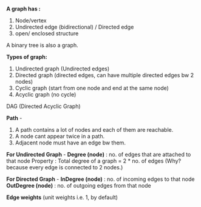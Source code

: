 **A graph has :**
1. Node/vertex
2. Undirected edge (bidirectional) / Directed edge 
3. open/ enclosed structure

A binary tree is also a graph.  

**Types of graph:**
1. Undirected graph (Undirected edges)
2. Directed graph (directed edges, can have multiple directed edges bw 2 nodes)
3. Cyclic graph (start from one node and end at the same node)
4. Acyclic graph (no cycle)

DAG (Directed Acyclic Graph)

**Path** - 
1. A path contains a lot of nodes and each of them are reachable.
2. A node cant appear twice in a path.
3. Adjacent node must have an edge bw them.

**For Undirected Graph** -
**Degree (node)** : no. of edges that are attached to that node 
Property : Total degree of a graph = 2 * no. of edges (Why? because every edge is connected to 2 nodes.)

**For Directed Graph** -
**InDegree (node)** : no. of incoming edges to that node 
**OutDegree (node)** : no. of outgoing edges from that node 

**Edge weights** (unit weights i.e. 1, by default)
